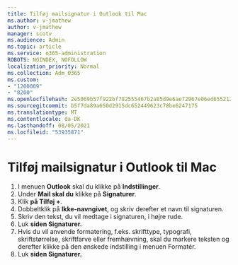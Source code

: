 ```yaml
---
title: Tilføj mailsignatur i Outlook til Mac
ms.author: v-jmathew
author: v-jmathew
manager: scotv
ms.audience: Admin
ms.topic: article
ms.service: o365-administration
ROBOTS: NOINDEX, NOFOLLOW
localization_priority: Normal
ms.collection: Adm_O365
ms.custom:
- "1200009"
- "8200"
ms.openlocfilehash: 2e5069b57f922bf782555467b2a85d9e6ae72967e06ed655212e8574ed4c091b
ms.sourcegitcommit: b5f7da89a650d2915dc652449623c78be6247175
ms.translationtype: MT
ms.contentlocale: da-DK
ms.lasthandoff: 08/05/2021
ms.locfileid: "53935871"
---
```

# <a name="add-email-signature-in-outlook-for-mac"></a>Tilføj mailsignatur i Outlook til Mac

1. I menuen **Outlook** skal du klikke på **Indstillinger**.
2. Under **Mail skal du** klikke på **Signaturer**.
3. Klik **på Tilføj +**.
4. Dobbeltklik på **Ikke-navngivet**, og skriv derefter et navn til signaturen.
5. Skriv den tekst, du vil medtage i signaturen, i højre rude.
6. Luk **siden Signaturer.**
7. Hvis du vil anvende formatering, f.eks. skrifttype, typografi, skriftstørrelse, skriftfarve eller fremhævning, skal du markere teksten og derefter klikke på den ønskede indstilling i menuen Formatér.
8. Luk **siden Signaturer.**
